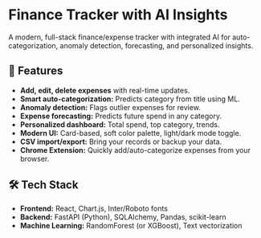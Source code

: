 # Finance Tracker with AI Insights

A modern, full-stack finance/expense tracker with integrated AI for auto-categorization, anomaly detection, forecasting, and personalized insights.


## 🚀 Features

- **Add, edit, delete expenses** with real-time updates.
- **Smart auto-categorization:** Predicts category from title using ML.
- **Anomaly detection:** Flags outlier expenses for review.
- **Expense forecasting:** Predicts future spend in any category.
- **Personalized dashboard:** Total spend, top category, trends.
- **Modern UI:** Card-based, soft color palette, light/dark mode toggle.
- **CSV import/export:** Bring your records or backup your data.
- **Chrome Extension:** Quickly add/auto-categorize expenses from your browser.

## 🛠️ Tech Stack

- **Frontend:** React, Chart.js, Inter/Roboto fonts
- **Backend:** FastAPI (Python), SQLAlchemy, Pandas, scikit-learn
- **Machine Learning:** RandomForest (or XGBoost), Text vectorization




